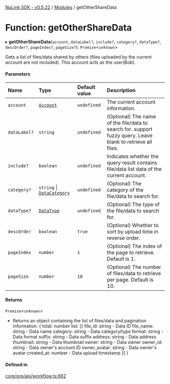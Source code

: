 [NuLink SDK - v0.5.22](../README.md) / [Modules](../modules.md) / getOtherShareData

# Function: getOtherShareData

▸ **getOtherShareData**(`account`, `dataLabel?`, `include?`, `category?`, `dataType?`, `descOrder?`, `pageIndex?`, `pageSize?`): `Promise`<`unknown`\>

Gets a list of files/data shared by others (files uploaded by the current account are not included). This account acts as the user(Bob).

#### Parameters

| Name | Type | Default value | Description |
| :------ | :------ | :------ | :------ |
| `account` | [`Account`](../classes/Account.md) | `undefined` | The current account information. |
| `dataLabel?` | `string` | `undefined` | (Optional) The name of the file/data to search for. support fuzzy query. Leave blank to retrieve all files. |
| `include?` | `boolean` | `undefined` | Indicates whether the query result contains file/data list data of the current account. |
| `category?` | `string` \| [`DataCategory`](../enums/DataCategory.md) | `undefined` | (Optional) The category of the file/data to search for. |
| `dataType?` | [`DataType`](../enums/DataType.md) | `undefined` | (Optional) The type of the file/data to search for. |
| `descOrder` | `boolean` | `true` | (Optional) Whether to sort by upload time in reverse order. |
| `pageIndex` | `number` | `1` | (Optional) The index of the page to retrieve. Default is 1. |
| `pageSize` | `number` | `10` | (Optional) The number of files/data to retrieve per page. Default is 10. |

#### Returns

`Promise`<`unknown`\>

- Returns an object containing the list of files/data and pagination information.
                        {
                            total: number
                            list: [{
                                file_id: string - Data ID
                                file_name: string - Data name
                                category: string - Data category/type
                                format: string - Data format
                                suffix: string - Data suffix
                                address: string - Data address
                                thumbnail: string - Data thumbnail
                                owner: string - Data owner
                                owner_id: string - Data owner's account ID
                                owner_avatar: string - Data owner's avatar
                                created_at: number - Data upload timestamp
                            }]
                        }

#### Defined in

[core/pre/api/workflow.ts:662](https://github.com/NuLink-network/nulink-sdk/blob/d9e8f81/src/core/pre/api/workflow.ts#L662)
